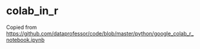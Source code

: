 # colab_in_r
Copied from https://github.com/dataprofessor/code/blob/master/python/google_colab_r_notebook.ipynb
